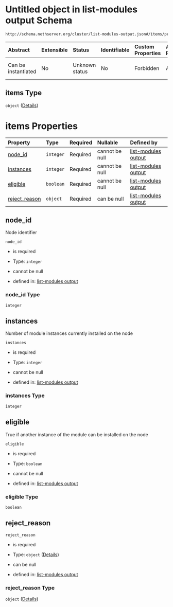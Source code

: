 # Untitled object in list-modules output Schema

```txt
http://schema.nethserver.org/cluster/list-modules-output.json#/items/properties/install_destinations/items
```



| Abstract            | Extensible | Status         | Identifiable | Custom Properties | Additional Properties | Access Restrictions | Defined In                                                                            |
| :------------------ | :--------- | :------------- | :----------- | :---------------- | :-------------------- | :------------------ | :------------------------------------------------------------------------------------ |
| Can be instantiated | No         | Unknown status | No           | Forbidden         | Allowed               | none                | [list-modules-output.json\*](cluster/list-modules-output.json "open original schema") |

## items Type

`object` ([Details](list-modules-output-items-properties-install_destinations-items.md))

# items Properties

| Property                         | Type      | Required | Nullable       | Defined by                                                                                                                                                                                                                                               |
| :------------------------------- | :-------- | :------- | :------------- | :------------------------------------------------------------------------------------------------------------------------------------------------------------------------------------------------------------------------------------------------------- |
| [node\_id](#node_id)             | `integer` | Required | cannot be null | [list-modules output](list-modules-output-items-properties-install_destinations-items-properties-node_id.md "http://schema.nethserver.org/cluster/list-modules-output.json#/items/properties/install_destinations/items/properties/node_id")             |
| [instances](#instances)          | `integer` | Required | cannot be null | [list-modules output](list-modules-output-items-properties-install_destinations-items-properties-instances.md "http://schema.nethserver.org/cluster/list-modules-output.json#/items/properties/install_destinations/items/properties/instances")         |
| [eligible](#eligible)            | `boolean` | Required | cannot be null | [list-modules output](list-modules-output-items-properties-install_destinations-items-properties-eligible.md "http://schema.nethserver.org/cluster/list-modules-output.json#/items/properties/install_destinations/items/properties/eligible")           |
| [reject\_reason](#reject_reason) | `object`  | Required | can be null    | [list-modules output](list-modules-output-items-properties-install_destinations-items-properties-reject_reason.md "http://schema.nethserver.org/cluster/list-modules-output.json#/items/properties/install_destinations/items/properties/reject_reason") |

## node\_id

Node identifier

`node_id`

* is required

* Type: `integer`

* cannot be null

* defined in: [list-modules output](list-modules-output-items-properties-install_destinations-items-properties-node_id.md "http://schema.nethserver.org/cluster/list-modules-output.json#/items/properties/install_destinations/items/properties/node_id")

### node\_id Type

`integer`

## instances

Number of module instances currently installed on the node

`instances`

* is required

* Type: `integer`

* cannot be null

* defined in: [list-modules output](list-modules-output-items-properties-install_destinations-items-properties-instances.md "http://schema.nethserver.org/cluster/list-modules-output.json#/items/properties/install_destinations/items/properties/instances")

### instances Type

`integer`

## eligible

True if another instance of the module can be installed on the node

`eligible`

* is required

* Type: `boolean`

* cannot be null

* defined in: [list-modules output](list-modules-output-items-properties-install_destinations-items-properties-eligible.md "http://schema.nethserver.org/cluster/list-modules-output.json#/items/properties/install_destinations/items/properties/eligible")

### eligible Type

`boolean`

## reject\_reason



`reject_reason`

* is required

* Type: `object` ([Details](list-modules-output-items-properties-install_destinations-items-properties-reject_reason.md))

* can be null

* defined in: [list-modules output](list-modules-output-items-properties-install_destinations-items-properties-reject_reason.md "http://schema.nethserver.org/cluster/list-modules-output.json#/items/properties/install_destinations/items/properties/reject_reason")

### reject\_reason Type

`object` ([Details](list-modules-output-items-properties-install_destinations-items-properties-reject_reason.md))
